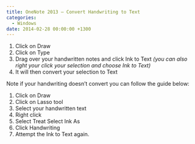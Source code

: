```yaml
---
title: OneNote 2013 – Convert Handwriting to Text
categories:
  - Windows
date: 2014-02-28 00:00:00 +1300
---
```


  1. Click on Draw
  2. Click on Type
  3. Drag over your handwritten notes and click Ink to Text _(you can also right your click your selection and choose Ink to Text)_
  4. It will then convert your selection to Text

Note if your handwriting doesn&#8217;t convert you can follow the guide below:

  1. Click on Draw
  2. Click on Lasso tool
  3. Select your handwritten text
  4. Right click
  5. Select Treat Select Ink As
  6. Click Handwriting
  7. Attempt the Ink to Text again.
